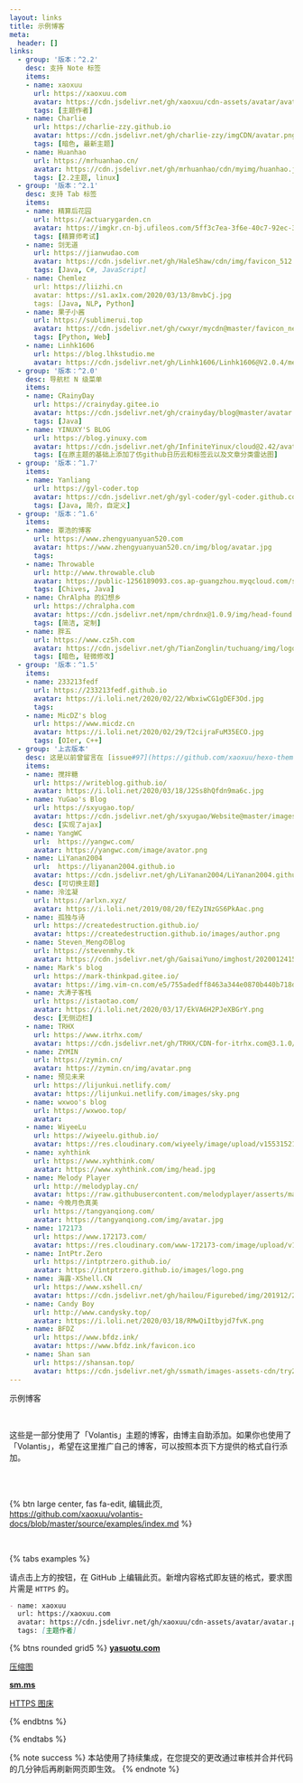 ```yaml
---
layout: links
title: 示例博客
meta:
  header: []
links:
  - group: '版本：^2.2'
    desc: 支持 Note 标签
    items:
    - name: xaoxuu
      url: https://xaoxuu.com
      avatar: https://cdn.jsdelivr.net/gh/xaoxuu/cdn-assets/avatar/avatar.png
      tags: [主题作者]
    - name: Charlie
      url: https://charlie-zzy.github.io
      avatar: https://cdn.jsdelivr.net/gh/charlie-zzy/imgCDN/avatar.png
      tags: [暗色, 最新主题]
    - name: Huanhao
      url: https://mrhuanhao.cn/
      avatar: https://cdn.jsdelivr.net/gh/mrhuanhao/cdn/myimg/huanhao.jpg
      tags: [2.2主题, linux]
  - group: '版本：^2.1'
    desc: 支持 Tab 标签
    items:
    - name: 精算后花园
      url: https://actuarygarden.cn
      avatar: https://imgkr.cn-bj.ufileos.com/5ff3c7ea-3f6e-40c7-92ec-3b926c35afd7.png
      tags: [精算师考试]
    - name: 剑无道
      url: https://jianwudao.com
      avatar: https://cdn.jsdelivr.net/gh/HaleShaw/cdn/img/favicon_512.svg
      tags: [Java, C#, JavaScript]
    - name: Chemlez
      url: https://liizhi.cn
      avatar: https://s1.ax1x.com/2020/03/13/8mvbCj.jpg
      tags: [Java, NLP, Python]
    - name: 果子小酱
      url: https://sublimerui.top
      avatar: https://cdn.jsdelivr.net/gh/cwxyr/mycdn@master/favicon_new.ico
      tags: [Python, Web]
    - name: Linhk1606
      url: https://blog.lhkstudio.me
      avatar: https://cdn.jsdelivr.net/gh/Linhk1606/Linhk1606@V2.0.4/me.jpg
  - group: '版本：^2.0'
    desc: 导航栏 N 级菜单
    items:
    - name: CRainyDay
      url: https://crainyday.gitee.io
      avatar: https://cdn.jsdelivr.net/gh/crainyday/blog@master/avatar.png
      tags: [Java]
    - name: YINUXY'S BLOG
      url: https://blog.yinuxy.com
      avatar: https://cdn.jsdelivr.net/gh/InfiniteYinux/cloud@2.42/avatar/avatar.png
      tags: [在原主题的基础上添加了仿github日历云和标签云以及文章分类雷达图]
  - group: '版本：^1.7'
    items:
    - name: Yanliang
      url: https://gyl-coder.top
      avatar: https://cdn.jsdelivr.net/gh/gyl-coder/gyl-coder.github.com@v1.0.0/img/touxiang.jpg
      tags: [Java, 简介，自定义]
  - group: '版本：^1.6'
    items:
    - name: 覃浩的博客
      url: https://www.zhengyuanyuan520.com
      avatar: https://www.zhengyuanyuan520.cn/img/blog/avatar.jpg
      tags:
    - name: Throwable
      url: http://www.throwable.club
      avatar: https://public-1256189093.cos.ap-guangzhou.myqcloud.com/static/doge_avatar.jpg
      tags: [Chives, Java]
    - name: ChrAlpha 的幻想乡
      url: https://chralpha.com
      avatar: https://cdn.jsdelivr.net/npm/chrdnx@1.0.9/img/head-found.png
      tags: [简洁, 定制]
    - name: 胖五
      url: https://www.cz5h.com
      avatar: https://cdn.jsdelivr.net/gh/TianZonglin/tuchuang/img/logo.jpg
      tags: [暗色, 轻微修改]
  - group: '版本：^1.5'
    items:
    - name: 233213fedf
      url: https://233213fedf.github.io
      avatar: https://i.loli.net/2020/02/22/WbxiwCG1gDEF3Od.jpg
      tags:
    - name: MicDZ's blog
      url: https://www.micdz.cn
      avatar: https://i.loli.net/2020/02/29/T2cijraFuM35ECO.jpg
      tags: [OIer, C++]
  - group: '上古版本'
    desc: 这是以前曾留言在 [issue#97](https://github.com/xaoxuu/hexo-theme-volantis/issues/97) 中的博主，如果您更新了版本，记得把您的卡片移动到新版本的分组中。
    items:
    - name: 搅拌糖
      url: https://writeblog.github.io/
      avatar: https://i.loli.net/2020/03/18/J2Ss8hQfdn9ma6c.jpg
    - name: YuGao's Blog
      url: https://sxyugao.top/
      avatar: https://cdn.jsdelivr.net/gh/sxyugao/Website@master/images/avatar.png
      desc: [实现了ajax]
    - name: YangWC
      url: 	https://yangwc.com/
      avatar: https://yangwc.com/image/avator.png
    - name: LiYanan2004
      url: 	https://liyanan2004.github.io
      avatar: https://cdn.jsdelivr.net/gh/LiYanan2004/LiYanan2004.github.io/assets/avatar.png
      desc: [可切换主题]
    - name: 泠泫凝
      url: https://arlxn.xyz/
      avatar: https://i.loli.net/2019/08/20/fEZyINzGS6PkAac.png
    - name: 孤独与诗
      url: https://createdestruction.github.io/
      avatar: https://createdestruction.github.io/images/author.png
    - name: Steven_MengのBlog
      url: https://stevenmhy.tk
      avatar: https://cdn.jsdelivr.net/gh/GaisaiYuno/imghost/20200124153036.PNG
    - name: Mark's blog
      url: https://mark-thinkpad.gitee.io/
      avatar: https://img.vim-cn.com/e5/755adedff8463a344e0870b440b718d4f4fa93.jpg
    - name: 大涛子客栈
      url: https://istaotao.com/
      avatar: https://i.loli.net/2020/03/17/EkVA6H2PJeXBGrY.png
      desc: [无侧边栏]
    - name: TRHX
      url: https://www.itrhx.com/
      avatar: https://cdn.jsdelivr.net/gh/TRHX/CDN-for-itrhx.com@3.1.0/images/trhx.png
    - name: ZYMIN
      url: https://zymin.cn/
      avatar: https://zymin.cn/img/avatar.png
    - name: 预见未来
      url: https://lijunkui.netlify.com/
      avatar: https://lijunkui.netlify.com/images/sky.png
    - name: wxwoo's blog
      url: https://wxwoo.top/
      avatar:
    - name: WiyeeLu
      url: https://wiyeelu.github.io/
      avatar: https://res.cloudinary.com/wiyeely/image/upload/v1553152177/22922331760_97592547a8_z.jpg
    - name: xyhthink
      url: https://www.xyhthink.com/
      avatar: https://www.xyhthink.com/img/head.jpg
    - name: Melody Player
      url: http://melodyplay.cn/
      avatar: https://raw.githubusercontent.com/melodyplayer/asserts/master/photo/avatar/avatar.png
    - name: 今晚月色真美
      url: https://tangyanqiong.com/
      avatar: https://tangyanqiong.com/img/avatar.jpg
    - name: 172173
      url: https://www.172173.com/
      avatar: https://res.cloudinary.com/www-172173-com/image/upload/v1565838363/IMG_1014_ctdjly.jpg
    - name: IntPtr.Zero
      url: https://intptrzero.github.io/
      avatar: https://intptrzero.github.io/images/logo.png
    - name: 海露-XShell.CN
      url: https://www.xshell.cn/
      avatar: https://cdn.jsdelivr.net/gh/hailou/Figurebed/img/201912/20191226152805.jpg
    - name: Candy Boy
      url: http://www.candysky.top/
      avatar: https://i.loli.net/2020/03/18/RMwQiItbyjd7fvK.png
    - name: BFDZ
      url: https://www.bfdz.ink/
      avatar: https://www.bfdz.ink/favicon.ico
    - name: Shan san
      url: https://shansan.top/
      avatar: https://cdn.jsdelivr.net/gh/ssmath/images-assets-cdn/try20200311205451.jpg
---
```


<p center large><red>示</red><yellow>例</yellow><green>博</green><blue>客</blue></p>
<br>

这些是一部分使用了「Volantis」主题的博客，由博主自助添加。如果你也使用了「Volantis」，希望在这里推广自己的博客，可以按照本页下方提供的格式自行添加。

<!-- more -->

<br><br>

{% btn large center, fas fa-edit, 编辑此页, https://github.com/xaoxuu/volantis-docs/blob/master/source/examples/index.md %}

<br>


{% tabs examples %}

<!-- tab 自助添加 -->

请点击上方的按钮，在 GitHub 上编辑此页。新增内容格式即友链的格式，要求图片需是 `HTTPS` 的。
```md 举个栗子
- name: xaoxuu
  url: https://xaoxuu.com
  avatar: https://cdn.jsdelivr.net/gh/xaoxuu/cdn-assets/avatar/avatar.png
  tags: [主题作者]
```

<!-- endtab -->

<!-- tab 辅助工具 -->

{% btns rounded grid5 %}
<a href='https://www.yasuotu.com/'>
  <i class='fas fa-link'></i>
  <b>yasuotu.com</b>
  <p>压缩图</p>
</a>
<a href='https://sm.ms/'>
  <i class='fas fa-link'></i>
  <b>sm.ms</b>
  <p>HTTPS 图床</p>
</a>
{% endbtns %}

<!-- endtab -->

{% endtabs %}

{% note success %}
本站使用了持续集成，在您提交的更改通过审核并合并代码的几分钟后再刷新网页即生效。
{% endnote %}
